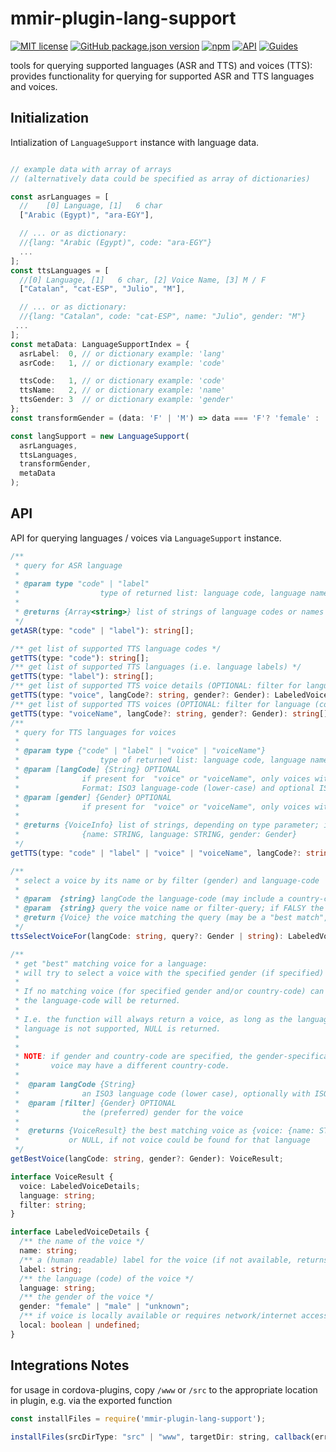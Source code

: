 # mmir-plugin-lang-support

[![MIT license](https://img.shields.io/badge/License-MIT-green.svg)](https://opensource.org/licenses/MIT)
[![GitHub package.json version](https://img.shields.io/github/package-json/v/mmig/mmir-plugin-lang-support/master)](https://github.com/mmig/mmir-plugin-lang-support)
[![npm](https://img.shields.io/npm/v/mmir-plugin-lang-support)](https://www.npmjs.com/package/mmir-plugin-lang-support)
[![API](https://img.shields.io/badge/docs-API%20reference-orange.svg?style=flat)](https://mmig.github.io/mmir/api)
[![Guides](https://img.shields.io/badge/docs-guides-orange.svg?style=flat)](https://github.com/mmig/mmir/wiki)

tools for querying supported languages (ASR and TTS) and voices (TTS):
provides functionality for querying for supported ASR and TTS languages and voices.


## Initialization

Intialization of `LanguageSupport` instance with language data.

```typescript

// example data with array of arrays
// (alternatively data could be specified as array of dictionaries)

const asrLanguages = [
  //	[0] Language, [1]	6 char
  ["Arabic (Egypt)", "ara-EGY"],

  // ... or as dictionary:
  //{lang: "Arabic (Egypt)", code: "ara-EGY"}
  ...
];
const ttsLanguages = [
  //[0] Language, [1]	6 char, [2]	Voice Name, [3]	M / F
  ["Catalan", "cat-ESP", "Julio", "M"],

  // ... or as dictionary:
  //{lang: "Catalan", code: "cat-ESP", name: "Julio", gender: "M"}
 ...
];
const metaData: LanguageSupportIndex = {
  asrLabel:  0, // or dictionary example: 'lang'
  asrCode:   1, // or dictionary example: 'code'

  ttsCode:   1, // or dictionary example: 'code'
  ttsName:   2, // or dictionary example: 'name'
  ttsGender: 3  // or dictionary example: 'gender'
};
const transformGender = (data: 'F' | 'M') => data === 'F'? 'female' : 'male';

const langSupport = new LanguageSupport(
  asrLanguages,
  ttsLanguages,
  transformGender,
  metaData
);

```

## API

API for querying languages / voices via `LanguageSupport` instance.

```typescript
/**
 * query for ASR language
 *
 * @param type "code" | "label"
 * 					type of returned list: language code, language name
 *
 * @returns {Array<string>} list of strings of language codes or names
 */
getASR(type: "code" | "label"): string[];

/** get list of supported TTS language codes */
getTTS(type: "code"): string[];
/** get list of supported TTS languages (i.e. language labels) */
getTTS(type: "label"): string[];
/** get list of supported TTS voice details (OPTIONAL: filter for language (code) and/or voice gender) */
getTTS(type: "voice", langCode?: string, gender?: Gender): LabeledVoiceDetails[];
/** get list of supported TTS voices (OPTIONAL: filter for language (code) and/or voice gender) */
getTTS(type: "voiceName", langCode?: string, gender?: Gender): string[];
/**
 * query for TTS languages for voices
 *
 * @param type {"code" | "label" | "voice" | "voiceName"}
 * 					type of returned list: language code, language name, voice information, voice-name
 * @param [langCode] {String} OPTIONAL
 * 				if present for  "voice" or "voiceName", only voices with matching language code will be returned
 * 				Format: ISO3 language-code (lower-case) and optional ISO3 country-code (upper case), e.g. "eng-USA", "spa_ESP", "deu"
 * @param [gender] {Gender} OPTIONAL
 * 				if present for  "voice" or "voiceName", only voices with matching gender will be returned
 *
 * @returns {VoiceInfo} list of strings, depending on type parameter; in case of "voice" a list of voice-objects:
 * 				{name: STRING, language: STRING, gender: Gender}
 */
getTTS(type: "code" | "label" | "voice" | "voiceName", langCode?: string, gender?: Gender): (string | LabeledVoiceDetails)[];

/**
 * select a voice by its name or by filter (gender) and language-code
 *
 * @param  {string} langCode the language-code (may include a country-code); NOTE if a voice-name matches, the langCode is ignored!
 * @param  {string} query the voice name or filter-query; if FALSY the first matching voice for langCode will be used
 * @return {Voice} the voice matching the query (may be a "best match", i.e. not exactly match the query)
 */
ttsSelectVoiceFor(langCode: string, query?: Gender | string): LabeledVoiceDetails;

/**
 * get "best" matching voice for a language:
 * will try to select a voice with the specified gender (if specified) and country-code (if specified).
 *
 * If no matching voice (for specified gender and/or country-code) can be found, a voice that matches
 * the language-code will be returned.
 *
 * I.e. the function will always return a voice, as long as the language does have any voice; if the
 * language is not supported, NULL is returned.
 *
 *
 * NOTE: if gender and country-code are specified, the gender-specification is prioritized, i.e. the returned
 *       voice may have a different country-code.
 *
 *  @param langCode {String}
 *  			an ISO3 language code (lower case), optionally with ISO3 country code (upper case)
 *  @param [filter] {Gender} OPTIONAL
 *  			the (preferred) gender for the voice
 *
 *  @returns {VoiceResult} the best matching voice as {voice: {name: STRING, language: STRING, gender: Gender}, language: <language param>, filter: <filter param>}
 *           or NULL, if not voice could be found for that language
 */
getBestVoice(langCode: string, gender?: Gender): VoiceResult;

interface VoiceResult {
  voice: LabeledVoiceDetails;
  language: string;
  filter: string;
}

interface LabeledVoiceDetails {
  /** the name of the voice */
  name: string;
  /** a (human readable) label for the voice (if not available, returns same value as the name) */
  label: string;
  /** the language (code) of the voice */
  language: string;
  /** the gender of the voice */
  gender: "female" | "male" | "unknown";
  /** if voice is locally available or requires network/internet access */
  local: boolean | undefined;
}
```

## Integrations Notes

for usage in cordova-plugins, copy `/www` or `/src` to the appropriate
location in plugin, e.g. via the exported function
```javascript
const installFiles = require('mmir-plugin-lang-support');

installFiles(srcDirType: "src" | "www", targetDir: string, callback(err: Error | null))
```
